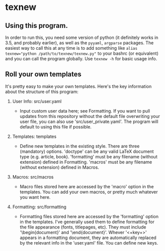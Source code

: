 # texnew

## Using this program.
In order to run this, you need some version of python (it definitely works in 3.5, and probably earlier), as well as the `pyyaml`, `argparse` packages. The easiest way to call this at any time is to add something like `alias texnew="python /path/to/texnew/texnew.py"` to your bashrc (or equivalent) and you can call the program globally. Use `texnew -h` for basic usage info.

## Roll your own templates
It's pretty easy to make your own templates. Here's the key information about the structure of this program:
1. User Info: src/user.yaml
    - Input custom user data here; see Formatting. If you want to pull updates from this repository without the default file overwriting your user file, you can also use 'src/user\_private.yaml'. The program will default to using this file if possible.

2. Templates: templates
    - Define new templates in the existing style. There are three (mandatory) options. 'doctype' can be any valid LaTeX document type (e.g. article, book). 'formatting' must be any filename (without extension) defined in Formatting. 'macros' must be any filename (without extension) defined in Macros.

2. Macros: src/macros
    - Macro files stored here are accessed by the 'macro' option in the templates. You can add your own macros, or pretty much whatever you want here.

3. Formatting: src/formatting
    - Formatting files stored here are accessed by the 'formatting' option in the templates. I've generally used them to define formatting for the file appearance (fonts, titlepages, etc). They must include '\begin{document}' and '\end{document}'. Whever '<+key+>' appears in a formatting document, they are automatically replaced by the relevant info in the 'user.yaml' file. You can define new keys.
